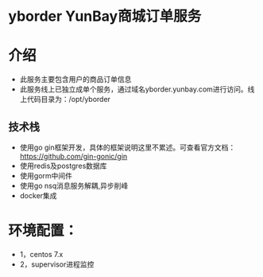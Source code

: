 # yborder YunBay商城订单服务

# 介绍

* 此服务主要包含用户的商品订单信息
* 此服务线上已独立成单个服务，通过域名yborder.yunbay.com进行访问。线上代码目录为：/opt/yborder

## 技术栈

- 使用go gin框架开发，具体的框架说明这里不累述。可查看官方文档：https://github.com/gin-gonic/gin
- 使用redis及postgres数据库
- 使用gorm中间件
- 使用go nsq消息服务解耦,异步削峰
- docker集成


# 环境配置：

* 1，centos 7.x
* 2，supervisor进程监控




